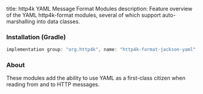title: http4k YAML Message Format Modules
description: Feature overview of the YAML http4k-format modules, several of which support auto-marshalling into data classes.

### Installation (Gradle)

```groovy
implementation group: "org.http4k", name: "http4k-format-jackson-yaml", version: "4.17.6.0"
```

### About
These modules add the ability to use YAML as a first-class citizen when reading from and to HTTP messages. 

[http4k]: https://http4k.org

